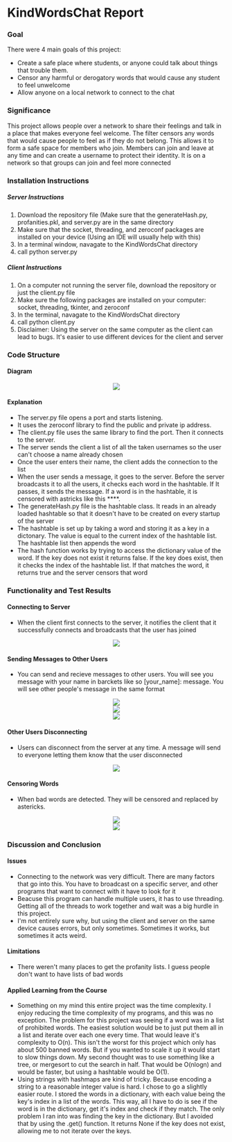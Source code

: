 # KindWordsChat Report
### Goal
There were 4 main goals of this project:
- Create a safe place where students, or anyone could talk about things that trouble them.
- Censor any harmful or derogatory words that would cause any student to feel unwelcome
- Allow anyone on a local network to connect to the chat
### Significance
This project allows people over a network to share their feelings and talk in a place that makes everyone feel welcome. 
The filter censors any words that would cause people to feel as if they do not belong. This allows it to form a safe space for members who join. 
Members can join and leave at any time and can create a username to protect their identity. It is on a network so that groups can join and feel more connected
### Installation Instructions
##### Server Instructions
1. Download the repository file (Make sure that the generateHash.py, profanities.pkl, and server.py are in the same directory
2. Make sure that the socket, threading, and zeroconf packages are installed on your device (Using an IDE will usually help with this)
3. In a terminal window, navagate to the KindWordsChat directory
4. call python server.py

##### Client Instructions
1. On a computer not running the server file, download the repository or just the client.py file
2. Make sure the following packages are installed on your computer: socket, threading, tkinter, and zeroconf
3. In the terminal, navagate to the KindWordsChat directory
4. call python client.py
5. Disclaimer: Using the server on the same computer as the client can lead to bugs. It's easier to use different devices for the client and server

### Code Structure
#### Diagram
<div align="center">
  <img src="https://github.com/mythicalBeast15x/KindWordsChat/blob/main/KindWordsChat%20Diagram.jpg">
  <br>
 </div>
 
#### Explanation
- The server.py file opens a port and starts listening.
- It uses the zeroconf library to find the public and private ip address.
- The client.py file uses the same library to find the port. Then it connects to the server.
- The server sends the client a list of all the taken usernames so the user can't choose a name already chosen
- Once the user enters their name, the client adds the connection to the list
- When the user sends a message, it goes to the server. Before the server broadcasts it to all the users, it checks each word in the hashtable. If It passes, it sends the message. If a word is in the hashtable, it is censored with astricks like this ****.
- The generateHash.py file is the hashtable class. It reads in an already loaded hashtable so that it doesn't have to be created on every startup of the server
- The hashtable is set up by taking a word and storing it as a key in a dictonary. The value is equal to the current index of the hashtable list. The hashtable list then appends the word
- The hash function works by trying to access the dictionary value of the word. If the key does not exist it returns false. If the key does exist, then it checks the index of the hashtable list. If that matches the word, it returns true and the server censors that word
  
### Functionality and Test Results
#### Connecting to Server
- When the client first connects to the server, it notifies the client that it successfully connects and broadcasts that the user has joined
<div align="center">
  <img src="https://github.com/mythicalBeast15x/KindWordsChat/blob/main/testing_pics/testing1.jpg">
  <br>
 </div>

#### Sending Messages to Other Users
- You can send and recieve messages to other users. You will see you message with your name in barckets like so [your_name]: message. You will see other people's message in the same format
<div align="center">
  <img src="https://github.com/mythicalBeast15x/KindWordsChat/blob/main/testing_pics/testing2.jpg">
  <br>
 </div>
 <div align="center">
  <img src="https://github.com/mythicalBeast15x/KindWordsChat/blob/main/testing_pics/testing3.jpg">
  <br>
 </div>
 <div align="center">
  <img src="https://github.com/mythicalBeast15x/KindWordsChat/blob/main/testing_pics/testing4.jpg">
  <br>
 </div>

#### Other Users Disconnecting
- Users can disconnect from the server at any time. A message will send to everyone letting them know that the user disconnected
<div align="center">
  <img src="https://github.com/mythicalBeast15x/KindWordsChat/blob/main/testing_pics/testing6.jpg">
  <br>
 </div>

 #### Censoring Words
 - When bad words are detected. They will be censored and replaced by astericks.
<div align="center">
  <img src="https://github.com/mythicalBeast15x/KindWordsChat/blob/main/testing_pics/testing8.jpg">
  <br>
 </div>
 <div align="center">
  <img src="https://github.com/mythicalBeast15x/KindWordsChat/blob/main/testing_pics/testing9.jpg">
  <br>
 </div>

### Discussion and Conclusion
#### Issues
- Connecting to the network was very difficult. There are many factors that go into this. You have to broadcast on a specific server, and other programs that want to connect with it have to look for it
- Beacuse this program can handle multiple users, it has to use threading. Getting all of the threads to work together and wait was a big hurdle in this project.
- I'm not entirely sure why, but using the client and server on the same device causes errors, but only sometimes. Sometimes it works, but sometimes it acts weird.

#### Limitations
- There weren't many places to get the profanity lists. I guess people don't want to have lists of bad words

#### Applied Learning from the Course
- Something on my mind this entire project was the time complexity. I enjoy reducing the time complexity of my programs, and this was no exception. The problem for this project was seeing if a word was in a list of prohibited words. The easiest solution would be to just put them all in a list and iterate over each one every time. That would leave it's complexity to O(n). This isn't the worst for this project which only has about 500 banned words. But if you wanted to scale it up it would start to slow things down. My second thought was to use something like a tree, or mergesort to cut the search in half. That would be O(nlogn) and would be faster, but using a hashtable would be O(1).
- Using strings with hashmaps are kind of tricky. Because encoding a string to a reasonable integer value is hard. I chose to go a slightly easier route. I stored the words in a dictionary, with each value being the key's index in a list of the words. This way, all I have to do is see if the word is in the dictionary, get it's index and check if they match. The only problem I ran into was finding the key in the dictionary. But I avoided that by using the .get() function. It returns None if the key does not exist, allowing me to not iterate over the keys.
